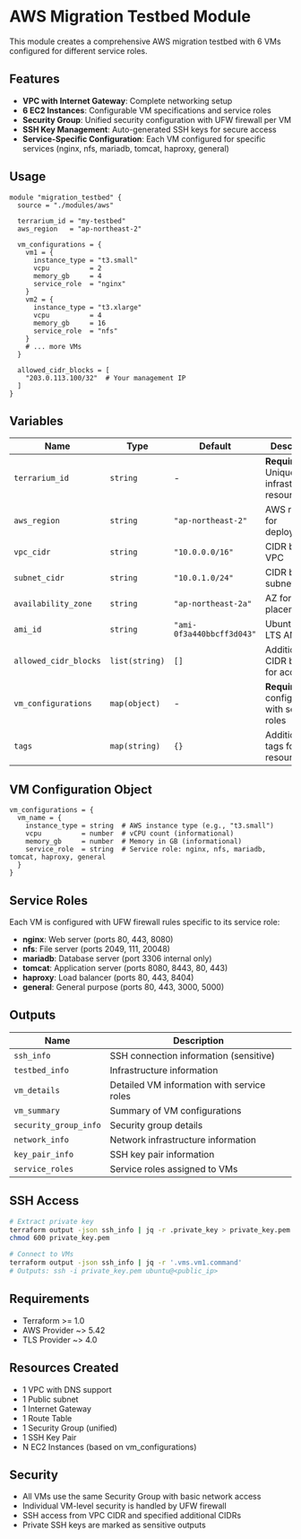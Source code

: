 # AWS Migration Testbed Module

This module creates a comprehensive AWS migration testbed with 6 VMs configured for different service roles.

## Features

- **VPC with Internet Gateway**: Complete networking setup
- **6 EC2 Instances**: Configurable VM specifications and service roles
- **Security Group**: Unified security configuration with UFW firewall per VM
- **SSH Key Management**: Auto-generated SSH keys for secure access
- **Service-Specific Configuration**: Each VM configured for specific services (nginx, nfs, mariadb, tomcat, haproxy, general)

## Usage

```hcl
module "migration_testbed" {
  source = "./modules/aws"

  terrarium_id = "my-testbed"
  aws_region   = "ap-northeast-2"

  vm_configurations = {
    vm1 = {
      instance_type = "t3.small"
      vcpu          = 2
      memory_gb     = 4
      service_role  = "nginx"
    }
    vm2 = {
      instance_type = "t3.xlarge"
      vcpu          = 4
      memory_gb     = 16
      service_role  = "nfs"
    }
    # ... more VMs
  }

  allowed_cidr_blocks = [
    "203.0.113.100/32"  # Your management IP
  ]
}
```

## Variables

| Name                  | Type           | Default                   | Description                                          |
| --------------------- | -------------- | ------------------------- | ---------------------------------------------------- |
| `terrarium_id`        | `string`       | -                         | **Required**. Unique ID for infrastructure resources |
| `aws_region`          | `string`       | `"ap-northeast-2"`        | AWS region for deployment                            |
| `vpc_cidr`            | `string`       | `"10.0.0.0/16"`           | CIDR block for VPC                                   |
| `subnet_cidr`         | `string`       | `"10.0.1.0/24"`           | CIDR block for subnet                                |
| `availability_zone`   | `string`       | `"ap-northeast-2a"`       | AZ for subnet placement                              |
| `ami_id`              | `string`       | `"ami-0f3a440bbcff3d043"` | Ubuntu 22.04 LTS AMI                                 |
| `allowed_cidr_blocks` | `list(string)` | `[]`                      | Additional CIDR blocks for access                    |
| `vm_configurations`   | `map(object)`  | -                         | **Required**. VM configurations with service roles   |
| `tags`                | `map(string)`  | `{}`                      | Additional tags for resources                        |

## VM Configuration Object

```hcl
vm_configurations = {
  vm_name = {
    instance_type = string  # AWS instance type (e.g., "t3.small")
    vcpu          = number  # vCPU count (informational)
    memory_gb     = number  # Memory in GB (informational)
    service_role  = string  # Service role: nginx, nfs, mariadb, tomcat, haproxy, general
  }
}
```

## Service Roles

Each VM is configured with UFW firewall rules specific to its service role:

- **nginx**: Web server (ports 80, 443, 8080)
- **nfs**: File server (ports 2049, 111, 20048)
- **mariadb**: Database server (port 3306 internal only)
- **tomcat**: Application server (ports 8080, 8443, 80, 443)
- **haproxy**: Load balancer (ports 80, 443, 8404)
- **general**: General purpose (ports 80, 443, 3000, 5000)

## Outputs

| Name                  | Description                                |
| --------------------- | ------------------------------------------ |
| `ssh_info`            | SSH connection information (sensitive)     |
| `testbed_info`        | Infrastructure information                 |
| `vm_details`          | Detailed VM information with service roles |
| `vm_summary`          | Summary of VM configurations               |
| `security_group_info` | Security group details                     |
| `network_info`        | Network infrastructure information         |
| `key_pair_info`       | SSH key pair information                   |
| `service_roles`       | Service roles assigned to VMs              |

## SSH Access

```bash
# Extract private key
terraform output -json ssh_info | jq -r .private_key > private_key.pem
chmod 600 private_key.pem

# Connect to VMs
terraform output -json ssh_info | jq -r '.vms.vm1.command'
# Outputs: ssh -i private_key.pem ubuntu@<public_ip>
```

## Requirements

- Terraform >= 1.0
- AWS Provider ~> 5.42
- TLS Provider ~> 4.0

## Resources Created

- 1 VPC with DNS support
- 1 Public subnet
- 1 Internet Gateway
- 1 Route Table
- 1 Security Group (unified)
- 1 SSH Key Pair
- N EC2 Instances (based on vm_configurations)

## Security

- All VMs use the same Security Group with basic network access
- Individual VM-level security is handled by UFW firewall
- SSH access from VPC CIDR and specified additional CIDRs
- Private SSH keys are marked as sensitive outputs
